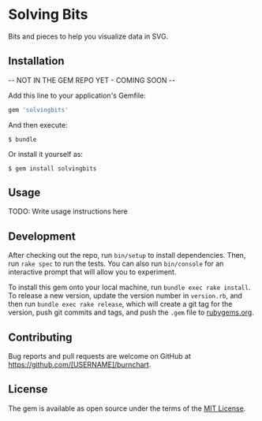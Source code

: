 # Solving Bits

Bits and pieces to help you visualize data in SVG.

## Installation

-- NOT IN THE GEM REPO YET - COMING SOON --

Add this line to your application's Gemfile:

```ruby
gem 'solvingbits'
```

And then execute:

    $ bundle

Or install it yourself as:

    $ gem install solvingbits

## Usage

TODO: Write usage instructions here

## Development

After checking out the repo, run `bin/setup` to install dependencies. Then, run `rake spec` to run the tests. You can also run `bin/console` for an interactive prompt that will allow you to experiment.

To install this gem onto your local machine, run `bundle exec rake install`. To release a new version, update the version number in `version.rb`, and then run `bundle exec rake release`, which will create a git tag for the version, push git commits and tags, and push the `.gem` file to [rubygems.org](https://rubygems.org).

## Contributing

Bug reports and pull requests are welcome on GitHub at https://github.com/[USERNAME]/burnchart.

## License

The gem is available as open source under the terms of the [MIT License](https://opensource.org/licenses/MIT).

